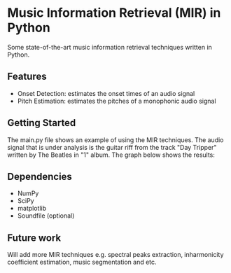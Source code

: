 # Music Information Retrieval (MIR) in Python

Some state-of-the-art music information retrieval techniques written in Python.

## Features

* Onset Detection: estimates the onset times of an audio signal
* Pitch Estimation: estimates the pitches of a monophonic audio signal

## Getting Started

The main.py file shows an example of using the MIR techniques. The audio signal that is under analysis is the guitar riff from the track "Day Tripper" written by The Beatles in "1" album. The graph below shows the results:

<!-- ![MIR Result](/images/logo.png)
 -->
## Dependencies

* NumPy
* SciPy
* matplotlib
* Soundfile (optional)

## Future work

Will add more MIR techniques e.g. spectral peaks extraction, inharmonicity coefficient estimation, music segmentation and etc.

